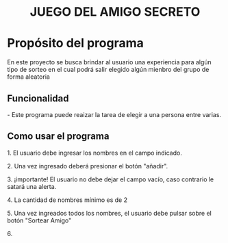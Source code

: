 <h1 align="center"> JUEGO DEL AMIGO SECRETO </h1>

<h1 align=>Propósito del programa</h1> 

<p>En este proyecto se busca brindar al usuario una experiencia para algún tipo de sorteo en el cual podrá salir elegido algún mienbro del grupo de forma aleatoria</p>

<h2 align=>Funcionalidad</h1>
<p>- Este programa puede reaizar la tarea de elegir a una persona entre varias.</p>

<h2 align=> Como usar el programa</h1>
<p>1. El usuario debe ingresar los nombres en el campo indicado.</p>
<p>2. Una vez ingresado deberá presionar el botón "añadir".</p>
<p>3. ¡importante! El usuario no debe dejar el campo vacío, caso contrario le satará una alerta.</p>
<p>4. La cantidad de nombres mínimo es de 2</p>
<p>5. Una vez ingreados todos los nombres, el usuario debe pulsar sobre el botón "Sortear Amigo"</p>
<p>6. </p>

